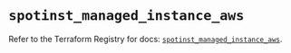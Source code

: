 # `spotinst_managed_instance_aws`

Refer to the Terraform Registry for docs: [`spotinst_managed_instance_aws`](https://registry.terraform.io/providers/spotinst/spotinst/1.203.0/docs/resources/managed_instance_aws).
